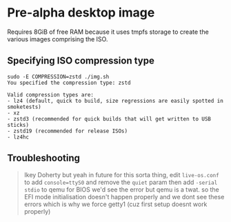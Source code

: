 # Pre-alpha desktop image

Requires 8GiB of free RAM because it uses tmpfs storage to create the various images comprising the ISO.

## Specifying ISO compression type

    sudo -E COMPRESSION=zstd ./img.sh 
    You specified the compression type: zstd
    
    Valid compression types are:
    - lz4 (default, quick to build, size regressions are easily spotted in smoketests)
    - xz
    - zstd3 (recommended for quick builds that will get written to USB sticks)
    - zstd19 (recommended for release ISOs)
    - lz4hc

## Troubleshooting

> Ikey Doherty
> but yeah in future for this sorta thing, edit `live-os.conf` to add `console=ttyS0` and remove the `quiet` param
> then add `-serial stdio` to qemu
> for BIOS we'd see the error
> but qemu is a twat.
> so the EFI mode initialisation doesn't happen properly and we dont see these errors
> which is why we force getty1
> (cuz first setup doesnt work properly)
